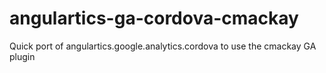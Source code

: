 angulartics-ga-cordova-cmackay
==============================

Quick port of angulartics.google.analytics.cordova to use the cmackay GA plugin
